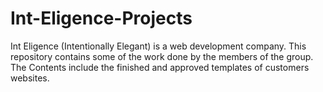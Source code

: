 # Int-Eligence-Projects

Int Eligence (Intentionally Elegant) is a web development company. This repository contains some of the work done by the members of the group. The Contents include the finished and approved templates of customers websites.
